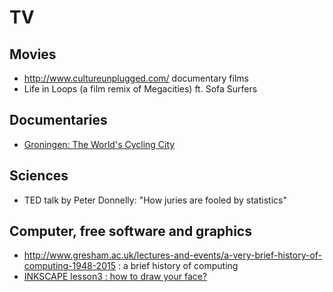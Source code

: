 # TV

## Movies

- http://www.cultureunplugged.com/ documentary films
- Life in Loops (a film remix of Megacities) ft. Sofa Surfers

## Documentaries

- [Groningen: The World's Cycling City](https://www.youtube.com/watch?v=fv38J7SKH_g)

## Sciences

- TED talk by Peter Donnelly: "How juries are fooled by statistics"

## Computer, free software and graphics

- http://www.gresham.ac.uk/lectures-and-events/a-very-brief-history-of-computing-1948-2015 : a brief history of computing
- [INKSCAPE lesson3 : how to draw your face?](https://www.youtube.com/watch?v=EvLJAF83feI&feature=youtu.be)
